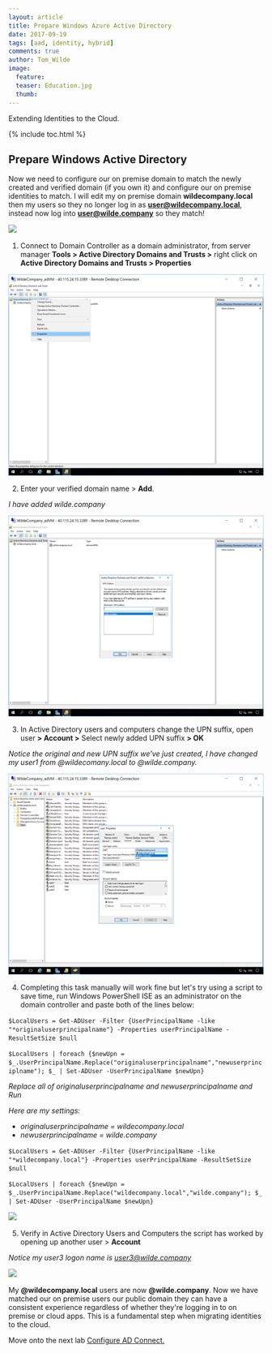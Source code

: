 ```yaml
---
layout: article
title: Prepare Windows Azure Active Directory
date: 2017-09-19
tags: [aad, identity, hybrid]
comments: true
author: Tom_Wilde
image:
  feature: 
  teaser: Education.jpg
  thumb: 
---
```

Extending Identities to the Cloud.

{% include toc.html %}

## Prepare Windows Active Directory
Now we need to configure our on premise domain to match the newly created and verified domain (if you own it) and configure our on premise identities to match. 
I will edit my on premise domain **wildecompany.local** then my users so they no longer log in as **user@wildecompany.local**, instead now log into **user@wilde.company** so they match!

![](./prepare-ad.png)

1. Connect to Domain Controller as a domain administrator, from server manager **Tools > Active Directory Domains and Trusts >** right click on **Active Directory Domains and Trusts > Properties**

![](./images/ExtendingIdentities_3.1.png)

2. Enter your verified domain name > **Add**. 

*I have added wilde.company*

![](./images/ExtendingIdentities_3.2.png)

3. 	In Active Directory users and computers change the UPN suffix, open user **> Account >** Select newly added UPN suffix **> OK**

*Notice the original and new UPN suffix we've just created, I have changed my user1 from @wildecomany.local to @wilde.company.* 

![](./images/ExtendingIdentities_3.3.png)

4. 	Completing this task manually will work fine but let's try using a script to save time, run Windows PowerShell ISE as an administrator on the domain controller and paste both of the lines below:

```$LocalUsers = Get-ADUser -Filter {UserPrincipalName -like "*originaluserprincipalname"} -Properties userPrincipalName -ResultSetSize $null```

```$LocalUsers | foreach {$newUpn = $_.UserPrincipalName.Replace("originaluserprincipalname","newuserprinciplname"); $_ | Set-ADUser -UserPrincipalName $newUpn}```


*Replace all of originaluserprincipalname and newuserprincipalname and Run*

*Here are my settings:*
* *originaluserprincipalname = wildecompany.local*
* *newuserprincipalname = wilde.company*

```$LocalUsers = Get-ADUser -Filter {UserPrincipalName -like "*wildecompany.local"} -Properties userPrincipalName -ResultSetSize $null```

```$LocalUsers | foreach {$newUpn = $_.UserPrincipalName.Replace("wildecompany.local","wilde.company"); $_ | Set-ADUser -UserPrincipalName $newUpn}```

![](./images/ExtendingIdentities_3.4.png)

5. 	Verify in Active Directory Users and Computers the script has worked by opening up another user > **Account**

*Notice my user3 logon name is user3@wilde.company*

![](./images/ExtendingIdentities_3.5.png)


My **@wildecompany.local** users are now **@wilde.company**. Now we have matched our on premise users our public domain they can have a consistent experience regardless of whether they're logging in to on premise or cloud apps. This is a fundamental step when migrating identities to the cloud. 

Move onto the next lab [Configure AD Connect.](./configure-adc.md)



